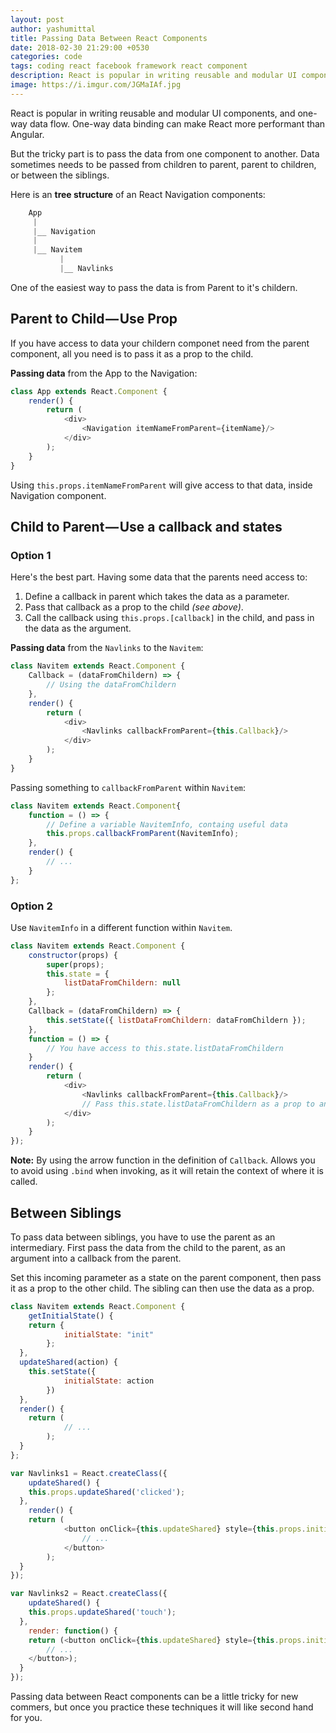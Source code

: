 ```yaml
---
layout: post
author: yashumittal
title: Passing Data Between React Components
date: 2018-02-30 21:29:00 +0530
categories: code
tags: coding react facebook framework react component
description: React is popular in writing reusable and modular UI components, and one-way data flow. One-way data binding can make React more performant than Angular.
image: https://i.imgur.com/JGMaIAf.jpg
---
```


React is popular in writing reusable and modular UI components, and one-way data flow. One-way data binding can make React more performant than Angular.

But the tricky part is to pass the data from one component to another. Data sometimes needs to be passed from children to parent, parent to children, or between the siblings.

Here is an **tree structure** of an React Navigation components:

```js
	App
	 |
	 |__ Navigation
	 |
	 |__ Navitem
		   |
		   |__ Navlinks
```

One of the easiest way to pass the data is from Parent to it's childern.

## Parent to Child — Use Prop

If you have access to data your childern componet need from the parent component, all you need is to pass it as a prop to the child.

**Passing data** from the App to the Navigation:

```js
class App extends React.Component {
	render() {	
		return (
			<div>
				<Navigation itemNameFromParent={itemName}/>
			</div>
		);
	}
}
```

Using `this.props.itemNameFromParent` will give access to that data, inside Navigation component.

## Child to Parent — Use a callback and states

### Option 1

Here's the best part. Having some data that the parents need access to:

1. Define a callback in parent which takes the data as a parameter.
2. Pass that callback as a prop to the child _(see above)_.
3. Call the callback using `this.props.[callback]` in the child, and pass in the data as the argument.

**Passing data** from the `Navlinks` to the `Navitem`:

```js
class Navitem extends React.Component {
	Callback = (dataFromChildern) => {
		// Using the dataFromChildern
	},
	render() {
		return (
			<div>
				<Navlinks callbackFromParent={this.Callback}/>
			</div>
		);
	}
}
```

Passing something to `callbackFromParent` within `Navitem`:

```js
class Navitem extends React.Component{
	function = () => {
		// Define a variable NavitemInfo, containg useful data
		this.props.callbackFromParent(NavitemInfo);
	},
	render() {
		// ...
	}
};
```

### Option 2

Use `NavitemInfo` in a different function within `Navitem`.

```js
class Navitem extends React.Component {
	constructor(props) {
		super(props);
		this.state = {
			listDataFromChildern: null
		};    
	},
	Callback = (dataFromChildern) => {
		this.setState({ listDataFromChildern: dataFromChildern });
	},
	function = () => {
		// You have access to this.state.listDataFromChildern
	}
	render() {
		return (
			<div>
				<Navlinks callbackFromParent={this.Callback}/>
				// Pass this.state.listDataFromChildern as a prop to any other child component
			</div>
		);
	}
});
```

**Note:** By using the arrow function in the definition of `Callback`. Allows you to avoid using `.bind` when invoking, as it will retain the context of where it is called.

## Between Siblings

To pass data between siblings, you have to use the parent as an intermediary. First pass the data from the child to the parent, as an argument into a callback from the parent.

Set this incoming parameter as a state on the parent component, then pass it as a prop to the other child. The sibling can then use the data as a prop.

```js
class Navitem extends React.Component {
	getInitialState() {
  	return {
			initialState: "init"
		};
  },
  updateShared(action) {
  	this.setState({
			initialState: action
		})
  },
  render() {
    return (
			// ...
		);
  }
};

var Navlinks1 = React.createClass({
	updateShared() {
  	this.props.updateShared('clicked');
  },
	render() {
    return (
			<button onClick={this.updateShared} style={this.props.initialState == 'clicked' ? {color: "green"} : null} >
				// ...
			</button>
		);
  }
});

var Navlinks2 = React.createClass({
	updateShared() {
  	this.props.updateShared('touch');
  },
	render: function() {
    return (<button onClick={this.updateShared} style={this.props.initialState == 'touch' ? {color: "orange"} : null}>
    	// ...
    </button>);
  }
});
```

Passing data between React components can be a little tricky for new commers, but once you practice these techniques it will like second hand for you.